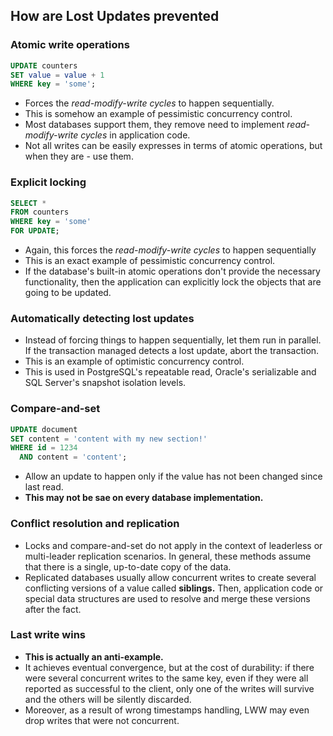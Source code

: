 ## How are Lost Updates prevented

### Atomic write operations

```sql
UPDATE counters
SET value = value + 1
WHERE key = 'some';
```

* Forces the *read-modify-write cycles* to happen sequentially.
* This is somehow an example of pessimistic concurrency control.
* Most databases support them, they remove need to implement *read-modify-write cycles* in application code.
* Not all writes can be easily expresses in terms of atomic operations, but when they are - use them.

### Explicit locking

```sql
SELECT *
FROM counters
WHERE key = 'some'
FOR UPDATE;
```

* Again, this forces the *read-modify-write cycles* to happen sequentially
* This is an exact example of pessimistic concurrency control.
* If the database's built-in atomic operations don't provide the necessary functionality, then the application can explicitly lock the objects that are going to be updated.

### Automatically detecting lost updates

* Instead of forcing things to happen sequentially, let them run in parallel. If the transaction managed detects a lost update, abort the transaction.
* This is an example of optimistic concurrency control.
* This is used in PostgreSQL's repeatable read, Oracle's serializable and SQL Server's snapshot isolation levels.

### Compare-and-set

```sql
UPDATE document
SET content = 'content with my new section!'
WHERE id = 1234
  AND content = 'content';
```

* Allow an update to happen only if the value has not been changed since last read.
* **This may not be sae on every database implementation.**

### Conflict resolution and replication

* Locks and compare-and-set do not apply in the context of leaderless or multi-leader replication scenarios.
  In general, these methods assume that there is a single, up-to-date copy of the data.
* Replicated databases usually allow concurrent writes to create several conflicting versions of a value called **siblings.**
  Then, application code or special data structures are used to resolve and merge these versions after the fact.

### Last write wins

* **This is actually an anti-example.**
* It achieves eventual convergence, but at the cost of durability: if there were several concurrent writes to the same key,
  even if they were all reported as successful to the client, only one of the writes will survive and the others will be silently discarded.
* Moreover, as a result of wrong timestamps handling, LWW may even drop writes that were not concurrent.
